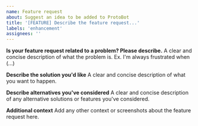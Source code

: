 ```yaml
---
name: Feature request
about: Suggest an idea to be added to ProtoBot
title: '[FEATURE] Describe the feature request...'
labels: 'enhancement'
assignees: ''
---
```


**Is your feature request related to a problem? Please describe.**
A clear and concise description of what the problem is. Ex. I'm always frustrated when (...)

**Describe the solution you'd like**
A clear and concise description of what you want to happen.

**Describe alternatives you've considered**
A clear and concise description of any alternative solutions or features you've considered.

**Additional context**
Add any other context or screenshots about the feature request here.
